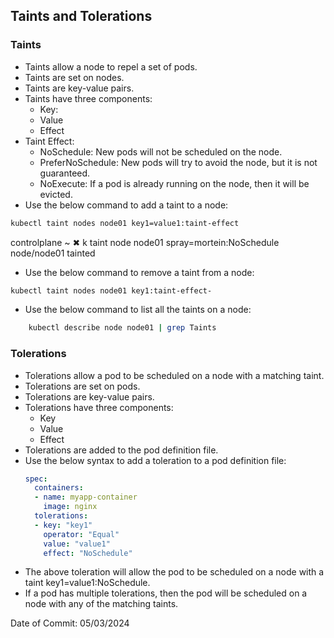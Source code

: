 ## Taints and Tolerations

### Taints

- Taints allow a node to repel a set of pods.
- Taints are set on nodes.
- Taints are key-value pairs.
- Taints have three components:
  - Key:
  - Value
  - Effect
- Taint Effect:
    - NoSchedule: New pods will not be scheduled on the node.
    - PreferNoSchedule: New pods will try to avoid the node, but it is not guaranteed.
    - NoExecute: If a pod is already running on the node, then it will be evicted.
- Use the below command to add a taint to a node:
```bash
kubectl taint nodes node01 key1=value1:taint-effect
```

controlplane ~ ✖ k taint node node01 spray=mortein:NoSchedule
node/node01 tainted

- Use the below command to remove a taint from a node:
```bash
kubectl taint nodes node01 key1:taint-effect-
```
- Use the below command to list all the taints on a node:
```bash
    kubectl describe node node01 | grep Taints
```

### Tolerations

- Tolerations allow a pod to be scheduled on a node with a matching taint.
- Tolerations are set on pods.
- Tolerations are key-value pairs.
- Tolerations have three components:
  - Key
  - Value
  - Effect
- Tolerations are added to the pod definition file.
- Use the below syntax to add a toleration to a pod definition file:
  ```yaml
  spec:
    containers:
    - name: myapp-container
      image: nginx
    tolerations:
    - key: "key1"
      operator: "Equal"
      value: "value1"
      effect: "NoSchedule"
  ```
- The above toleration will allow the pod to be scheduled on a node with a taint key1=value1:NoSchedule.
- If a pod has multiple tolerations, then the pod will be scheduled on a node with any of the matching taints.

Date of Commit: 05/03/2024
